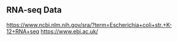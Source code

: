 ## RNA-seq Data
https://www.ncbi.nlm.nih.gov/sra/?term=Escherichia+coli+str.+K-12+RNA+seq
https://www.ebi.ac.uk/